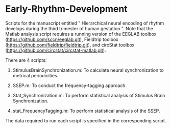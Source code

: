 # Early-Rhythm-Development
Scripts for the manuscript entitled " Hierarchical neural encoding of rhythm develops during the third trimester of human gestation ".
Note that the Matlab analysis script requires a running version of the EEGLAB toolbox (https://github.com/sccn/eeglab.git), Fieldtrip toolbox (https://github.com/fieldtrip/fieldtrip.git), and circStat toolbox (https://github.com/circstat/circstat-matlab.git).

There are 4 scripts:

1) StimulusBrainSynchronization.m: To calculate neural synchronization to metrical periodicities.

2) SSEP.m: To conduct the frequency-tagging approach.

3) Stat_Synchronization.m: To perform statistical analysis of Stimulus Brain Synchronization.

4) stat_FrequencyTagging.m: To perform statistical analysis of the SSEP.

The data required to run each script is specified in the corresponding script.
